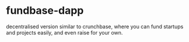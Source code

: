 # fundbase-dapp
decentralised version similar to crunchbase, where you can fund startups and projects easily, and even raise for your own.
